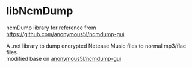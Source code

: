# libNcmDump
ncmDump library for reference from https://github.com/anonymous5l/ncmdump-gui

A .net library to dump encrypted Netease Music files to normal mp3/flac files  
modified base on [anonymous5l/ncmdump-gui](https://github.com/anonymous5l/ncmdump-gui)
